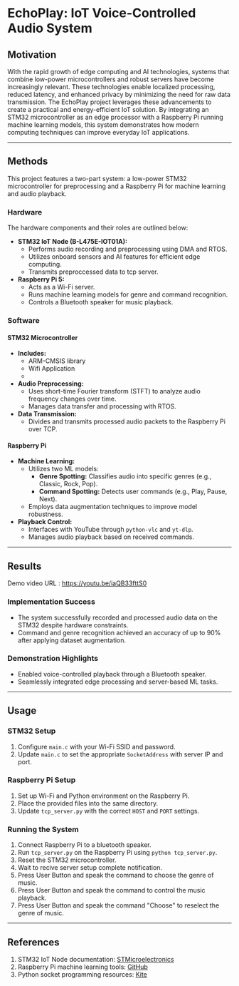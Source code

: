 
# EchoPlay: IoT Voice-Controlled Audio System

## Motivation

With the rapid growth of edge computing and AI technologies, systems that combine low-power microcontrollers and robust servers have become increasingly relevant. These technologies enable localized processing, reduced latency, and enhanced privacy by minimizing the need for raw data transmission. The EchoPlay project leverages these advancements to create a practical and energy-efficient IoT solution. By integrating an STM32 microcontroller as an edge processor with a Raspberry Pi running machine learning models, this system demonstrates how modern computing techniques can improve everyday IoT applications.

---

## Methods

This project features a two-part system: a low-power STM32 microcontroller for preprocessing and a Raspberry Pi for machine learning and audio playback.

### Hardware

The hardware components and their roles are outlined below:

- **STM32 IoT Node (B-L475E-IOT01A):**
  - Performs audio recording and preprocessing using DMA and RTOS.
  - Utilizes onboard sensors and AI features for efficient edge computing.
  - Transmits preproccessed data to tcp server.
- **Raspberry Pi 5:**
  - Acts as a Wi-Fi server.
  - Runs machine learning models for genre and command recognition.
  - Controls a Bluetooth speaker for music playback.
  
### Software

#### STM32 Microcontroller

- **Includes:**
  - ARM-CMSIS library
  - Wifi Application
  - 
- **Audio Preprocessing:**
  - Uses short-time Fourier transform (STFT) to analyze audio frequency changes over time.
  - Manages data transfer and processing with RTOS.
- **Data Transmission:**
  - Divides and transmits processed audio packets to the Raspberry Pi over TCP.

#### Raspberry Pi

- **Machine Learning:**
  - Utilizes two ML models:
    - **Genre Spotting:** Classifies audio into specific genres (e.g., Classic, Rock, Pop).
    - **Command Spotting:** Detects user commands (e.g., Play, Pause, Next).
  - Employs data augmentation techniques to improve model robustness.
- **Playback Control:**
  - Interfaces with YouTube through `python-vlc` and `yt-dlp`.
  - Manages audio playback based on received commands.

---

## Results

Demo video URL : https://youtu.be/iaQB33fttS0

### Implementation Success

- The system successfully recorded and processed audio data on the STM32 despite hardware constraints.
- Command and genre recognition achieved an accuracy of up to 90% after applying dataset augmentation.

### Demonstration Highlights

- Enabled voice-controlled playback through a Bluetooth speaker.
- Seamlessly integrated edge processing and server-based ML tasks.

---

## Usage

### STM32 Setup

1. Configure `main.c` with your Wi-Fi SSID and password.
2. Update `main.c` to set the appropriate `SocketAddress` with server IP and port.

### Raspberry Pi Setup

1. Set up Wi-Fi and Python environment on the Raspberry Pi.
2. Place the provided files into the same directory.
3. Update `tcp_server.py` with the correct `HOST` and `PORT` settings.

### Running the System

1. Connect Raspberry Pi to a bluetooth speaker.
2. Run `tcp_server.py` on the Raspberry Pi using `python tcp_server.py`.
3. Reset the STM32 microcontroller.
4. Wait to recive server setup complete notification.
5. Press User Button and speak the command to choose the genre of music.
6. Press User Button and speak the command to control the music playback.
7. Press User Button and speak the command "Choose" to reselect the genre of music.

---

## References

1. STM32 IoT Node documentation: [STMicroelectronics](https://www.st.com/en/evaluation-tools/b-l475e-iot01a.html)
2. Raspberry Pi machine learning tools: [GitHub](https://github.com/python-visualization)
3. Python socket programming resources: [Kite](https://www.kite.com/python/answers/how-to-terminate-a-subprocess-in-python)
